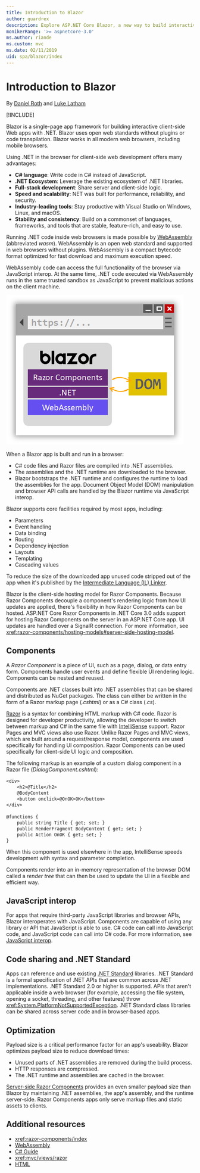 ```yaml
---
title: Introduction to Blazor
author: guardrex
description: Explore ASP.NET Core Blazor, a new way to build interactive client-side apps with .NET that run in the browser with WebAssembly.
monikerRange: '>= aspnetcore-3.0'
ms.author: riande
ms.custom: mvc
ms.date: 02/11/2019
uid: spa/blazor/index
---
```

# Introduction to Blazor

By [Daniel Roth](https://github.com/danroth27) and [Luke Latham](https://github.com/guardrex)

[!INCLUDE[](~/includes/razor-components-preview-notice.md)]

Blazor is a single-page app framework for building interactive client-side Web apps with .NET. Blazor uses open web standards without plugins or code transpilation. Blazor works in all modern web browsers, including mobile browsers.

Using .NET in the browser for client-side web development offers many advantages:

* **C# language**: Write code in C# instead of JavaScript.
* **.NET Ecosystem**: Leverage the existing ecosystem of .NET libraries.
* **Full-stack development**: Share server and client-side logic.
* **Speed and scalability**: NET was built for performance, reliability, and security.
* **Industry-leading tools**: Stay productive with Visual Studio on Windows, Linux, and macOS.
* **Stability and consistency**:  Build on a commonset of languages, frameworks, and tools that are stable, feature-rich, and easy to use.

Running .NET code inside web browsers is made possible by [WebAssembly](http://webassembly.org) (abbreviated *wasm*). WebAssembly is an open web standard and supported in web browsers without plugins. WebAssembly is a compact bytecode format optimized for fast download and maximum execution speed.

WebAssembly code can access the full functionality of the browser via JavaScript interop. At the same time, .NET code executed via WebAssembly runs in the same trusted sandbox as JavaScript to prevent malicious actions on the client machine.

![Blazor runs .NET code in the browser with WebAssembly.](index/_static/blazor.png)

When a Blazor app is built and run in a browser:

* C# code files and Razor files are compiled into .NET assemblies.
* The assemblies and the .NET runtime are downloaded to the browser.
* Blazor bootstraps the .NET runtime and configures the runtime to load the assemblies for the app. Document Object Model (DOM) manipulation and browser API calls are handled by the Blazor runtime via JavaScript interop.

Blazor supports core facilities required by most apps, including:

* Parameters
* Event handling
* Data binding
* Routing
* Dependency injection
* Layouts
* Templating
* Cascading values

To reduce the size of the downloaded app unused code stripped out of the app when it's published by the [Intermediate Language (IL) Linker](xref:host-and-deploy/razor-components/configure-linker).

Blazor is the client-side hosting model for Razor Components. Because Razor Components decouple a component's rendering logic from how UI updates are applied, there's flexibility in how Razor Components can be hosted. ASP.NET Core Razor Components in .NET Core 3.0 adds support for hosting Razor Components on the server in an ASP.NET Core app. UI updates are handled over a SignalR connection. For more information, see <xref:razor-components/hosting-models#server-side-hosting-model>. 

## Components

A *Razor Component* is a piece of UI, such as a page, dialog, or data entry form. Components handle user events and define flexible UI rendering logic. Components can be nested and reused.

Components are .NET classes built into .NET assemblies that can be shared and distributed as NuGet packages. The class can either be written in the form of a Razor markup page (*.cshtml*) or as a C# class (*.cs*).

[Razor](xref:mvc/views/razor) is a syntax for combining HTML markup with C# code. Razor is designed for developer productivity, allowing the developer to switch between markup and C# in the same file with [IntelliSense](/visualstudio/ide/using-intellisense) support. Razor Pages and MVC views also use Razor. Unlike Razor Pages and MVC views, which are built around a request/response model, components are used specifically for handling UI composition. Razor Components can be used specifically for client-side UI logic and composition.

The following markup is an example of a custom dialog component in a Razor file (*DialogComponent.cshtml*):

```cshtml
<div>
    <h2>@Title</h2>
    @BodyContent
    <button onclick=@OnOK>OK</button>
</div>

@functions {
    public string Title { get; set; }
    public RenderFragment BodyContent { get; set; }
    public Action OnOK { get; set; }
}
```

When this component is used elsewhere in the app, IntelliSense speeds development with syntax and parameter completion.

Components render into an in-memory representation of the browser DOM called a *render tree* that can then be used to update the UI in a flexible and efficient way.

## JavaScript interop

For apps that require third-party JavaScript libraries and browser APIs, Blazor interoperates with JavaScript. Components are capable of using any library or API that JavaScript is able to use. C# code can call into JavaScript code, and JavaScript code can call into C# code. For more information, see [JavaScript interop](xref:razor-components/javascript-interop).

## Code sharing and .NET Standard

Apps can reference and use existing [.NET Standard](/dotnet/standard/net-standard) libraries. .NET Standard is a formal specification of .NET APIs that are common across .NET implementations. .NET Standard 2.0 or higher is supported. APIs that aren't applicable inside a web browser (for example, accessing the file system, opening a socket, threading, and other features) throw <xref:System.PlatformNotSupportedException>. .NET Standard class libraries can be shared across server code and in browser-based apps.

## Optimization

Payload size is a critical performance factor for an app's useability. Blazor optimizes payload size to reduce download times:

* Unused parts of .NET assemblies are removed during the build process.
* HTTP responses are compressed.
* The .NET runtime and assemblies are cached in the browser.

[Server-side Razor Components](xref:razor-components/index) provides an even smaller payload size than Blazor by maintaining .NET assemblies, the app's assembly, and the runtime server-side. Razor Components apps only serve markup files and static assets to clients.

## Additional resources

* <xref:razor-components/index>
* [WebAssembly](http://webassembly.org/)
* [C# Guide](/dotnet/csharp/)
* <xref:mvc/views/razor>
* [HTML](https://www.w3.org/html/)
